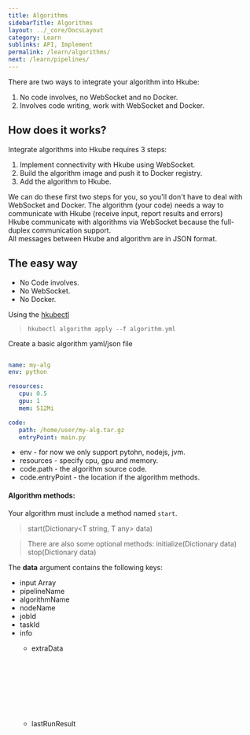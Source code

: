 ```yaml
---
title: Algorithms
sidebarTitle: Algorithms
layout: ../_core/DocsLayout
category: Learn
sublinks: API, Implement
permalink: /learn/algorithms/
next: /learn/pipelines/
---
```


There are two ways to integrate your algorithm into Hkube:  
1) No code involves, no WebSocket and no Docker.  
2) Involves code writing, work with WebSocket and Docker.

## How does it works?

Integrate algorithms into Hkube requires 3 steps:  
1) Implement connectivity with Hkube using WebSocket.  
2) Build the algorithm image and push it to Docker registry.  
3) Add the algorithm to Hkube.

We can do these first two steps for you, so you'll don't have to deal with WebSocket and Docker. The algorithm (your code) needs a way to communicate with Hkube (receive input, report results and errors)   
Hkube communicate with algorithms via WebSocket because the full-duplex communication support.  
All messages between Hkube and algorithm are in JSON format.

## The easy way

- No Code involves.
- No WebSocket.
- No Docker.

Using the [hkubectl](/learn/api/#cli)  
> `hkubectl algorithm apply --f algorithm.yml`

Create a basic algorithm yaml/json file

```yaml

name: my-alg
env: python

resources:
   cpu: 0.5
   gpu: 1
   mem: 512Mi

code:
   path: /home/user/my-alg.tar.gz
   entryPoint: main.py

```

- env - for now we only support pytohn, nodejs, jvm.
- resources - specify cpu, gpu and memory.
- code.path - the algorithm source code. 
- code.entryPoint - the location if the algorithm methods.

#### Algorithm methods:  
Your algorithm must include a method named `start`.  
> <T any> start(Dictionary<T string, T any> data)

> There are also some optional methods:
> <T> initialize(Dictionary data)
> <T> stop(Dictionary data)

The **data** argument contains the following keys:

- input Array<Any>
- pipelineName <String>
- algorithmName <String>
- nodeName <String>
- jobId <String>
- taskId <String>
- info <Object>
   - extraData <Object>
   - lastRunResult <Object>


If the response contains a buildId, it means that a build was triggered, and you can follow the [build status](http://petstore.swagger.io/?url=https://raw.githubusercontent.com/kube-HPC/api-server/master/api/rest-api/swagger.json#/Webhooks/get_webhooks_status__jobId_)

You can do the same using our [API](http://petstore.swagger.io/?url=https://raw.githubusercontent.com/kube-HPC/api-server/master/api/rest-api/swagger.json#/StoreAlgorithms/post_store_algorithms)


## The long way

- Code involves.
- Use WebSocket.
- Use Docker.

## Events From Hkube to Algorithm
---

These events are sent from Hkube to your algorithm.

* [Initialize](#event-initialize)
* [Start](#event-start)
* [Stop](#event-stop)
* [Exit](#event-exit)
* [SubPipelineStarted](#event-subpipelinestarted)
* [SubPipelineError](#event-subpipelineerror)
* [SubPipelineDone](#event-subpipelinedone)
* [SubPipelineStopped](#event-subpipelinestopped)

##### *JSON*
```json
{
   "command": "<string>", // one of the above
   "data": "<Object>"
}
```

### Event: initialize

The first event that sent to the algorithm, sent for every task activation.

```json
{
   "command": "initialize",
   "data": {
       "input": ["str", 512, false, {"foo":"bar"}]
   }
}
```
> data include input array, same input as written in the [descriptor](/learn/input/)

### Event: start

Event to start the algorithm task

```json
{
   "command": "start"
}
```

> This event include no data

### Event: stop

Event to abort the running algorithm task

```json
{
   "command": "stop"
}
```

### Event: exit

Event to exit

```json
{
   "command": "exit"
}
```

### Event: subPipelineStarted

Event to inform algorithm that sub pipeline (Raw or Stored) has started

```json
{
   "command": "subPipelineStarted",
   "data": {
       "subPipelineId": "<alg-subPipeline-internal-id>"
   }
}
```

> The "subPipelineId" property holds the sub pipeline internal Id in algorithm (as given in startRawSubPipeline/startStoredSubPipeline events).

### Event: subPipelineError

Event to inform algorithm that sub pipeline (Raw or Stored) has failed.

```json
{
   "command": "subPipelineError",
   "data": {
       "subPipelineId": "<alg-subPipeline-internal-id>"
       "error": "error-message"
   }
}
```

* The "subPipelineId" property holds the sub pipeline internal Id in algorithm (as given in startRawSubPipeline/startStoredSubPipeline events).
* The "error" property holds the error message text from sub pipeline.

### Event: subPipelineDone

Event to inform algorithm that sub pipeline (Raw or Stored) has completed successfully.

```json
{
   "command": "subPipelineDone",
   "data": {
       "subPipelineId": "<alg-subPipeline-internal-id>"
       "response": ["array", "of", "subpipeline", "output", "values"]
   }
}
```

* The "subPipelineId" property holds the sub pipeline internal Id in algorithm (as given in startRawSubPipeline/startStoredSubPipeline events), as the algorithm may start several sub-pipelines.
* The "response" property holds the sub pipeline output array.

### Event: subPipelineStopped

Event to inform algorithm that sub pipeline has stopped

```json
{
   "command": "subPiplineStopped",
   "data": {
       "subPipelineId": "<alg-subPipeline-internal-id>",
       "reason": "<stopping-reason>"
   }
}
```

* The "subPipelineId" property holds the sub pipeline internal Id in algorithm (as given in startRawSubPipeline/startStoredSubPipeline events).
* The "reason" property holds the reason for stopping the sub pipeline.


## Events From Algorithm to Hkube
---

These events are sent from algorithm to Hkube.

* [initialized](#event-initialized)
* [started](#event-started)
* [stopped](#event-stopped)
* [done](#event-done)
* [progress](#event-progress)
* [errorMessage](#event-errormessage)
* [startRawSubPipeline](#event-startrawsubpipeline)
* [startStoredSubPipeline](#event-startstoredsubpipeline)
* [stopSubPipeline](#event-stopsubpipeline)
* [startSpan](#event-startspan)
* [finishSpan](#event-finishspan)

##### *JSON*
```json
{
   "command": "<string>", // one of the above
   "data": "<Any>",
   "error": "<Object>" {
      "code": "<string>",
      "message": "<string>",
      "details": "<string>"
   }
}
```

### Event: initialized

Response event after initialization complete.  

```json
{
   "command": "initialized"
}
```

### Event: started

Response event after start complete.  

```json
{
   "command": "started"
}
```

### Event: stopped

Response event after stop complete.  

```json
{
   "command": "stopped"
}
```

### Event: done

Response event after the algorithm finish the task. 

```json
{
   "command": "done"
}
```

### Event: progress

If you want to report progress about your algorithm, send this event.

```json
{
   "command": "progress",
   "data": "optional extra details"
}
```

### Event: errorMessage

If any error occurs in your algorithm, send this event.

```json
{
   "command": "errorMessage",
   "error": {
      "code": "<YOUR_CODE>",
      "message": "<YOUR_MESSAGE>",
      "details": "<YOUR_DETAILS>"
   }
}
```

### Event: startRawSubPipeline

If you want to start a Raw sub-pipeline from your algorithm, use this event.

```json
{
   "command": "startRawSubPipeline",
   "data": {
        "subPipeline": {
            "name": "<sub-pipeline-name>",
            "nodes": [
                {
                    "nodeName": "<first-node-name>",
                    "algorithmName": "<alg-name>",
                    "input":    ["@flowInput.data"]
                }
            ],
            "options": {
            },
            "webhooks": {
            },
            "flowInput": {
               "data": ["array", "of", "subpipeline", "input", "values"]
            }
        },
        "subPipelineId": "<alg-subPipeline-internal-id>",
   }
}
```

* The "subPipeline" object gives a standard raw full description of the requested sub pipeline.
* The "input" field value of the first node should be ["@flowInput.data"]
* This input is taken from "flowInput", where you plant your subpipeline input in the "data" field.
* The "subPipelineId" property holds sub pipeline internal Id in algorithm (as the algorithm may start several sub-pipelines).

### Event: startStoredSubPipeline

If you want to start a Stored sub-pipeline from your algorithm, use this event.

```json
{
   "command": "startStoredSubPipeline",
   "data": {
        "subPipeline": {
            "name": "<stored-sub-pipeline-name>",
            "flowInput": {
               "data": ["array", "of", "subpipeline", "input", "values"]
            }
        },
        "subPipelineId": "<alg-subPipeline-internal-id>",
   }
}
```

* The "subPipeline" object gives a standard stored description of the requested sub pipeline (name and optionally flowInput, options, webhooks).
* This input is taken from "flowInput", where you plant your subpipeline input in the "data" field.
* The "subPipelineId" property holds sub pipeline internal Id in algorithm (as the algorithm may start several sub-pipelines).

### Event: stopSubPipeline

If you want to stop a sub-pipeline (Raw or Stored) from your algorithm, use this event.

```json
{
   "command": "stopSubPipeline",
   "data": {
        "subPipelineId": "<alg-subPipeline-internal-id>",
        "reason": "<reason>",
   }
}
```

* The "subPipelineId" property holds sub pipeline internal Id in algorithm.
* The "reason" property enables to put a textual reason for stopping the subpipeline.

### Event: startspan

To start a tracer span, use this event:

```json
{
   "command": "startSpan",
   "data": {
      "name": "<span-name>", 
      "tags": {
         "<key1>": <value1>,
         "<key2>": <value2>,
         ...         
      }
   }
}
```

* The "name" property is the span name, as displayed in the Jaeger.
* The optional "tags" object may include more properties to be added to span's tags (in addition to default tags).
* Note: you can nest multiple spans: startSpan 1, startSpan 2, but then need to finish then in reverse order: finishSpan 2, finishSpan 1.

### Event: finishspan

To finish the last opened tracer span, use this event:

```json
{
   "command": "finishSpan",
   "data": {
      "tags": {
         "<key1>": <value1>,
         "<key2>": <value2>,
         ...         
      },
      "error": "<error-text>"
   }
}
```

* The optional "tags" object may include more properties to be added to span's tags when finished.
* The optional "error" property is error message (or object with "message" property, e.g. exception).
* Note: in case of algorithm error, remember to send finishSpan to all started spans (in reverse order) before sending errorMessage. 

[How To Implement](/algorithms/implement/#handle-errors)


## Implement
---

Hkube communicate with your algorithm via WebSocket (native WebSocket or socketio).  
This tutorial explain how to create a websocket client that works with Hkube.
You can implement the websocket client in any language. (PR are welcomed)

* [Connect](#connect)
* [Handle Events](#handle-events)
  * [Initialize](#initialize)
  * [Start](#start)
  * [Stop](#stop)
* [Reconnect](#reconnect)
* [Handle Errors](#handle-errors)
* [Send Event](#send-event)

## Connect

The first thing your algorithm should do is to create a websocket client that listens to: **ws://localhost:3000**.

```hkube-tabs
# { "hkube": true, "schema": "connect" }
```

## Handle Events

Here we are registering to events from Hkube.  
Each event has a specific handler, as described below.

```hkube-tabs
# { "hkube": true, "schema": "handle-messages" }
```

## initialize

The initialize event is the first event that Hkube send to your algorithm.  
The payload of this event includes the pipeline data and the input for your algorithm.  
You need to store the input in local variable for later use.  
> same input as written in the [descriptor](/learn/input/)

```hkube-tabs
# { "hkube": true, "schema": "handle-messages-initialize" }
```

## start

The start event is the second event that Hkube send to your algorithm.  
As you can see, at the first step of this handler you need to tell Hkube that your algorithm has started.  
Then you let the algorithm do it's work and finally you send the done event with the algorithm result.

```hkube-tabs
# { "hkube": true, "schema": "handle-messages-start" }
```

## stop

Hkube will send this event to your algorithm only if stop request was made by Hkube users.

```hkube-tabs
# { "hkube": true, "schema": "handle-messages-stop" }
```

## Reconnect

Web Sockets are not auto reconnect, so it's important that you will handle connection lose.   

```hkube-tabs
# { "hkube": true, "schema": "reconnect" }
```

## Handle Errors

It's highly recommended that you will catch any error in your algorithm and send it to Hkube.  

```hkube-tabs
# { "hkube": true, "schema": "handle-errors" }
```

## Send Event

This is a simple handler for send response back to Hkube.

```hkube-tabs
# { "hkube": true, "schema": "send-event" }
```